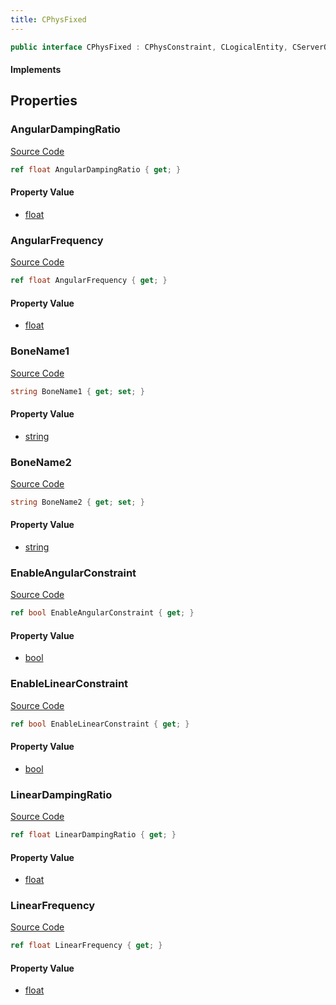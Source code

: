 ```yaml
---
title: CPhysFixed
---
```


```csharp
public interface CPhysFixed : CPhysConstraint, CLogicalEntity, CServerOnlyEntity, CBaseEntity, CEntityInstance, ISchemaClass<CEntityInstance>, ISchemaClass<CBaseEntity>, ISchemaClass<CServerOnlyEntity>, ISchemaClass<CLogicalEntity>, ISchemaClass<CPhysConstraint>, ISchemaClass<CPhysFixed>, ISchemaField, ISchemaClass, INativeHandle
```

#### Implements

## Properties

### AngularDampingRatio

[Source Code](https://github.com/swiftly-solution/swiftlys2/blob/main/managed/src/SwiftlyS2.Generated/Schemas/Interfaces/CPhysFixed.cs#L23)

```csharp
ref float AngularDampingRatio { get; }
```

#### Property Value

- [float](https://learn.microsoft.com/dotnet/api/system.single)

### AngularFrequency

[Source Code](https://github.com/swiftly-solution/swiftlys2/blob/main/managed/src/SwiftlyS2.Generated/Schemas/Interfaces/CPhysFixed.cs#L21)

```csharp
ref float AngularFrequency { get; }
```

#### Property Value

- [float](https://learn.microsoft.com/dotnet/api/system.single)

### BoneName1

[Source Code](https://github.com/swiftly-solution/swiftlys2/blob/main/managed/src/SwiftlyS2.Generated/Schemas/Interfaces/CPhysFixed.cs#L29)

```csharp
string BoneName1 { get; set; }
```

#### Property Value

- [string](https://learn.microsoft.com/dotnet/api/system.string)

### BoneName2

[Source Code](https://github.com/swiftly-solution/swiftlys2/blob/main/managed/src/SwiftlyS2.Generated/Schemas/Interfaces/CPhysFixed.cs#L31)

```csharp
string BoneName2 { get; set; }
```

#### Property Value

- [string](https://learn.microsoft.com/dotnet/api/system.string)

### EnableAngularConstraint

[Source Code](https://github.com/swiftly-solution/swiftlys2/blob/main/managed/src/SwiftlyS2.Generated/Schemas/Interfaces/CPhysFixed.cs#L27)

```csharp
ref bool EnableAngularConstraint { get; }
```

#### Property Value

- [bool](https://learn.microsoft.com/dotnet/api/system.boolean)

### EnableLinearConstraint

[Source Code](https://github.com/swiftly-solution/swiftlys2/blob/main/managed/src/SwiftlyS2.Generated/Schemas/Interfaces/CPhysFixed.cs#L25)

```csharp
ref bool EnableLinearConstraint { get; }
```

#### Property Value

- [bool](https://learn.microsoft.com/dotnet/api/system.boolean)

### LinearDampingRatio

[Source Code](https://github.com/swiftly-solution/swiftlys2/blob/main/managed/src/SwiftlyS2.Generated/Schemas/Interfaces/CPhysFixed.cs#L19)

```csharp
ref float LinearDampingRatio { get; }
```

#### Property Value

- [float](https://learn.microsoft.com/dotnet/api/system.single)

### LinearFrequency

[Source Code](https://github.com/swiftly-solution/swiftlys2/blob/main/managed/src/SwiftlyS2.Generated/Schemas/Interfaces/CPhysFixed.cs#L17)

```csharp
ref float LinearFrequency { get; }
```

#### Property Value

- [float](https://learn.microsoft.com/dotnet/api/system.single)

